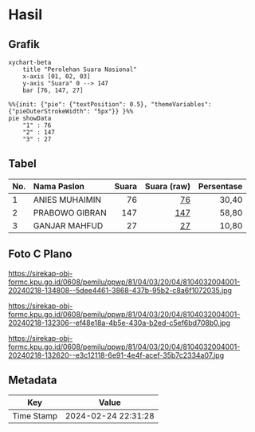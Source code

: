 # Hasil

## Grafik

```mermaid
xychart-beta
    title "Perolehan Suara Nasional"
    x-axis [01, 02, 03]
    y-axis "Suara" 0 --> 147
    bar [76, 147, 27]
```

```mermaid
%%{init: {"pie": {"textPosition": 0.5}, "themeVariables": {"pieOuterStrokeWidth": "5px"}} }%%
pie showData
    "1" : 76
    "2" : 147
    "3" : 27
```

## Tabel

| No. | Nama Paslon    | Suara | Suara (raw) | Persentase |
|:--- |:-------------- | -----:| -----------:| ----------:|
| 1   | ANIES MUHAIMIN | 76    | [76][p-1]   | 30,40      |
| 2   | PRABOWO GIBRAN | 147   | [147][p-2]  | 58,80      |
| 3   | GANJAR MAHFUD  | 27    | [27][p-3]   | 10,80      |


[p-1]: https://github.com/gigit-pemilu/pemilu-2024/blob/main/pilpres/hitung-suara/sub/81-maluku/sub/04-buru/sub/03-waeapo/sub/2004-waenetat/sub/001-tps/sub/paslon-1.txt
[p-2]: https://github.com/gigit-pemilu/pemilu-2024/blob/main/pilpres/hitung-suara/sub/81-maluku/sub/04-buru/sub/03-waeapo/sub/2004-waenetat/sub/001-tps/sub/paslon-2.txt
[p-3]: https://github.com/gigit-pemilu/pemilu-2024/blob/main/pilpres/hitung-suara/sub/81-maluku/sub/04-buru/sub/03-waeapo/sub/2004-waenetat/sub/001-tps/sub/paslon-3.txt

## Foto C Plano

https://sirekap-obj-formc.kpu.go.id/0608/pemilu/ppwp/81/04/03/20/04/8104032004001-20240218-134808--5dee4461-3868-437b-95b2-c8a6f1072035.jpg

https://sirekap-obj-formc.kpu.go.id/0608/pemilu/ppwp/81/04/03/20/04/8104032004001-20240218-132306--ef48e18a-4b5e-430a-b2ed-c5ef6bd708b0.jpg

https://sirekap-obj-formc.kpu.go.id/0608/pemilu/ppwp/81/04/03/20/04/8104032004001-20240218-132620--e3c12118-6e91-4e4f-acef-35b7c2334a07.jpg


## Metadata

| Key        | Value               |
| ---------- | ------------------- |
| Time Stamp | 2024-02-24 22:31:28 |



